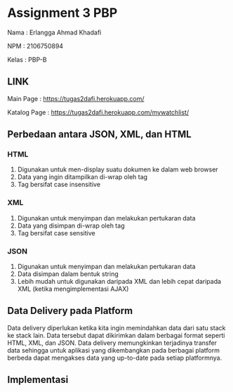 # Assignment 3 PBP

Nama  : Erlangga Ahmad Khadafi

NPM   : 2106750894

Kelas : PBP-B

## LINK

Main Page    : https://tugas2dafi.herokuapp.com/

Katalog Page : https://tugas2dafi.herokuapp.com/mywatchlist/


## Perbedaan antara JSON, XML, dan HTML
### HTML
1. Digunakan untuk men-display suatu dokumen ke dalam web browser
2. Data yang ingin ditampilkan di-wrap oleh tag
3. Tag bersifat case insensitive
### XML
1. Digunakan untuk menyimpan dan melakukan pertukaran data
2. Data yang disimpan di-wrap oleh tag
3. Tag bersifat case sensitive
### JSON
1. Digunakan untuk menyimpan dan melakukan pertukaran data
2. Data disimpan dalam bentuk string
3. Lebih mudah untuk digunakan daripada XML dan lebih cepat daripada XML (ketika mengimplementasi AJAX)

## Data Delivery pada Platform
Data delivery diperlukan ketika kita ingin memindahkan data dari satu stack ke stack lain. Data tersebut dapat dikirimkan dalam berbagai format seperti HTML, XML, dan JSON. Data delivery memungkinkan terjadinya transfer data sehingga untuk aplikasi yang dikembangkan pada berbagai platform berbeda dapat mengakses data yang up-to-date pada setiap platformnya.

## Implementasi


